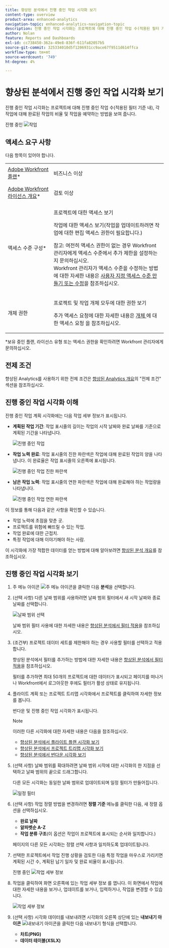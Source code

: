 ```yaml
---
title: 향상된 분석에서 진행 중인 작업 시각화 보기
content-type: overview
product-area: enhanced-analytics
navigation-topic: enhanced-analytics-navigation-topic
description: 진행 중인 작업 시각화는 프로젝트에 대해 진행 중인 작업 수(적용된 필터 기준 내), 각 작업에 대해 완료된 작업의 비율 및 작업을 예약하는 방법을 보여 줍니다.
author: Nolan
feature: Reports and Dashboards
exl-id: cc738450-362a-49e8-836f-611fa82057b5
source-git-commit: 325334010d5f1206931cc9ace67f9511d614ffca
workflow-type: tm+mt
source-wordcount: '749'
ht-degree: 4%

---
```


# 향상된 분석에서 진행 중인 작업 시각화 보기

진행 중인 작업 시각화는 프로젝트에 대해 진행 중인 작업 수(적용된 필터 기준 내), 각 작업에 대해 완료된 작업의 비율 및 작업을 예약하는 방법을 보여 줍니다.

진행 중인 ![작업](assets/tasks-in-flight-possible-replacement-350x104.png)

## 액세스 요구 사항

다음 항목이 있어야 합니다.

<table style="table-layout:auto"> 
 <col> 
 <col> 
 <tbody> 
  <tr> 
   <td role="rowheader"><a href="https://www.workfront.com/plans" target="_blank">Adobe Workfront 플랜</a>*</td> 
   <td> <p>비즈니스 이상</p> </td> 
  </tr> 
  <tr> 
   <td role="rowheader"><a href="../administration-and-setup/add-users/access-levels-and-object-permissions/wf-licenses.md" class="MCXref xref">Adobe Workfront 라이선스 개요</a>*</td> 
   <td> <p>검토 이상</p> </td> 
  </tr> 
  <tr> 
   <td role="rowheader">액세스 수준 구성*</td> 
   <td> <p>프로젝트에 대한 액세스 보기</p> <p>작업에 대한 액세스 보기(작업을 업데이트하려면 작업에 대한 편집 액세스 권한이 필요합니다.)</p> <p>참고: 여전히 액세스 권한이 없는 경우 Workfront 관리자에게 액세스 수준에서 추가 제한을 설정하는지 문의하십시오.<br>Workfront 관리자가 액세스 수준을 수정하는 방법에 대한 자세한 내용은 <a href="../administration-and-setup/add-users/configure-and-grant-access/create-modify-access-levels.md" class="MCXref xref">사용자 지정 액세스 수준 만들기 또는 수정</a>을 참조하십시오.</p> </td> 
  </tr> 
  <tr> 
   <td role="rowheader">개체 권한</td> 
   <td> <p>프로젝트 및 작업 개체 모두에 대한 권한 보기</p> <p>추가 액세스 요청에 대한 자세한 내용은 <a href="../workfront-basics/grant-and-request-access-to-objects/request-access.md" class="MCXref xref">개체 </a>에 대한 액세스 요청 을 참조하십시오.</p> </td> 
  </tr> 
 </tbody> 
</table>

&#42;보유 중인 플랜, 라이선스 유형 또는 액세스 권한을 확인하려면 Workfront 관리자에게 문의하십시오.

## 전제 조건

향상된 Analytics를 사용하기 위한 전제 조건은 [향상된 Analytics 개요](../enhanced-analytics/enhanced-analytics-overview.md)의 &quot;전제 조건&quot; 섹션을 참조하십시오.

## 진행 중인 작업 시각화 이해

진행 중인 작업 계획 시각화에는 다음 작업 세부 정보가 표시됩니다.

* **계획된 작업 기간**: 작업 표시줄의 길이는 작업의 시작 날짜와 완료 날짜를 기준으로 계획된 기간을 나타냅니다.

  ![진행 중인 작업](assets/tasks-in-flight-duration-350x80.png)

* **작업 노력 완료**: 작업 표시줄의 진한 파란색은 작업에 대해 완료된 작업의 양을 나타냅니다. 이 완료율은 작업 표시줄의 오른쪽에 표시됩니다.

  ![진행 중인 작업 진한 파란색](assets/tasks-in-flight-dark-blue-350x35.png)

* **남은 작업 노력**: 작업 표시줄의 연한 파란색은 작업에 대해 완료해야 하는 작업량을 나타냅니다.

  ![진행 중인 작업 연한 파란색](assets/tasks-in-flight-light-blue-350x35.png)

이 정보를 통해 다음과 같은 사항을 확인할 수 있습니다.

* 작업 노력에 초점을 맞춘 곳.
* 프로젝트를 위험에 빠뜨릴 수 있는 작업.
* 작업 완료에 대한 근접치.
* 특정 작업에 대해 이야기해야 하는 사람.

이 시각화에 가장 적합한 데이터를 얻는 방법에 대해 알아보려면 [향상된 분석 개요](../enhanced-analytics/enhanced-analytics-overview.md)를 참조하십시오.

## 진행 중인 작업 시각화 보기

1. 주 메뉴 아이콘 ![주 메뉴 아이콘](assets/main-menu-icon-16x12.png)을 클릭한 다음 **분석**&#x200B;을 선택합니다.
1. (선택 사항) 다른 날짜 범위를 사용하려면 날짜 범위 필터에서 새 시작 날짜와 종료 날짜를 선택합니다.

   ![날짜 범위 선택](assets/filters-select-date-range-350x344.png)

   날짜 범위 필터 사용에 대한 자세한 내용은 [향상된 분석에서 필터 적용](../enhanced-analytics/use-enhanced-analytics-filters.md)을 참조하십시오.

1. (조건부) 프로젝트 데이터 세트를 제한해야 하는 경우 사용할 필터를 선택하고 적용합니다.

   향상된 분석에서 필터를 추가하는 방법에 대한 자세한 내용은 [향상된 분석에서 필터 적용](../enhanced-analytics/use-enhanced-analytics-filters.md)을 참조하십시오.

   필터를 추가하면 최대 50개의 프로젝트에 대한 데이터가 표시되고 페이지를 떠나거나 Workfront에서 로그아웃한 후에도 필터가 활성 상태로 유지됩니다.

1. 플라이트 계획 또는 프로젝트 트리맵 시각화에서 프로젝트를 클릭하여 자세한 정보를 봅니다.

   번다운 및 진행 중인 작업 시각화가 표시됩니다.

   >[!NOTE]
   >
   >이러한 다른 시각화에 대한 자세한 내용은 다음을 참조하십시오.
   >
   >   
   >   
   >   * [향상된 분석에서 플라이트 플랜 시각화 보기](../enhanced-analytics/flight-plan-overview.md)
   >   * [향상된 분석에서 프로젝트 트리맵 시각화 보기](../enhanced-analytics/project-treemap-overview.md)
   >   * [향상된 분석에서 번다운 시각화 보기](../enhanced-analytics/burndown-overview.md)
   >   
   >

1. (선택 사항) 날짜 범위를 확대하려면 날짜 범위 시작에 대한 시각화의 한 지점을 선택하고 날짜 범위의 끝으로 드래그합니다.

   다른 모든 시각화는 동일한 날짜 범위로 업데이트되며 일정 필터가 만들어집니다.

   ![일정 필터](assets/timeframe-filter-350x220.png)

1. (선택 사항) 작업 정렬 방법을 변경하려면 **정렬 기준** 메뉴를 클릭한 다음, 새 정렬 옵션을 선택하십시오.

   * **완료 날짜**
   * **알파벳순 A-Z**
   * **작업 분류 구조**(이 옵션은 작업이 프로젝트에 표시되는 순서와 일치합니다.)

   페이지의 다른 모든 시각화는 정렬 선택 사항과 일치하도록 업데이트됩니다.

1. 선택한 프로젝트에서 작업 진행 상황을 검토한 다음 특정 작업을 마우스로 가리키면 계획된 시간 수, 계획된 납기 일자 및 완료 비율이 표시됩니다.

   진행 중인 ![작업 세부 정보](assets/tasks-in-flight-task-details-350x242.png)

1. 작업을 클릭하여 화면 오른쪽에 있는 작업 세부 정보 를 엽니다. 이 화면에서 작업에 대한 자세한 내용을 보거나, 업데이트를 보거나, 입력하거나, 작업을 변경할 수 있습니다.

   ![작업 세부 정보](assets/task-details-qs-350x675.png)

1. (선택 사항) 시각화 데이터를 내보내려면 시각화의 오른쪽 상단에 있는 **내보내기 아이콘** ![내보내기 아이콘](assets/export.png)을 클릭한 다음 내보내기 형식을 선택합니다.

   * **차트(PNG)**
   * **데이터 테이블(XSLX)**

